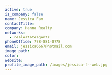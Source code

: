 ```yaml
---
active: true
is_company: false
name: Jessica Fam
contactTitle:
company: Hanna Realty
networks:
  - realestateagents
phoneOffice: 778-881-8778
email: jessica6667@hotmail.com
image_path:
color:
website:
profile_image_path: /images/jessica-f--web.jpg
---
```




